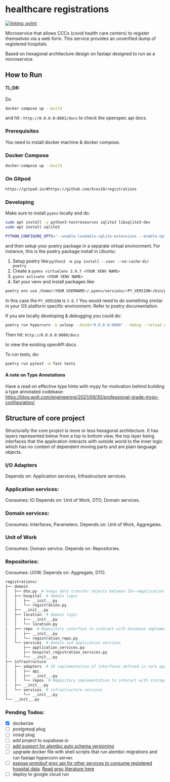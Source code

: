 # healthcare registrations

[![linting: pylint](https://img.shields.io/badge/linting-pylint-yellowgreen)](https://github.com/PyCQA/pylint)

Microservice that allows CCCs (covid health care centers) to register themselves via a web form.
This service provides an unverified dump of registered hospitals.

Based on hexagonal architecture design on fastapi designed to run as a microservice.

## How to Run

#### TL;DR:
Do
```bash
docker compose up --build
```

and hit : `http://0.0.0.0:8081/docs`
to check the openspec api docs.

### Prerequisites
You need to install docker machine & docker compose.

### Docker Compose

```bash
docker-compose up --build
```

### On Gitpod

```bash
https://gitpod.io/#https://github.com/Xcov19/registrations
```

### Developing
Make sure to install `pyenv` locally and do:
```bash
sudo apt install -y python3-testresources sqlite3 libsqlite3-dev
sudo apt install sqlite3

PYTHON_CONFIGURE_OPTS="--enable-loadable-sqlite-extensions --enable-optimizations" LDFLAGS="-L/usr/local/opt/sqlite/lib" CPPFLAGS="-I/usr/local/opt/sqlite/include" pyenv install 3.9.7
```

and then setup your poetry package in a separate virtual environment.
For instance, this is the poetry package install in Ubuntu:
1. Setup poetry like:```python3 -m pip install --user --no-cache-dir poetry```
2. Create a `pyenv virtualenv 3.9.7 <YOUR VENV NAME>`
3. `pyenv activate <YOUR VENV NAME>`
4. Set your venv and install packages like:
```bash
poetry env use /home/<YOUR USERNAME>/.pyenv/versions/<PY_VERSION>/bin/python3 && poetry install
```
In this case the `PY_VERSION` is `3.9.7`
You would need to do something similar in your OS platform specific environment.
Refer to poetry documentation.

If you are locally developing & debugging you could do:
```bash
poetry run hypercorn -k uvloop --bind="0.0.0.0:8080" --debug --reload registrations.infrastructure.adapters.api.app:app
```

Then hit:
`http://0.0.0.0:8080/docs`

to view the existing openAPI docs.

To run tests, do:
```bash
poetry run pytest -m fast tests
```

#### A note on Type Annotations

Have a read on effective type hints with mypy for motivation behind building a type annotated codebase:
https://blog.wolt.com/engineering/2021/09/30/professional-grade-mypy-configuration/

## Structure of core project

Structurally the core project is more or less hexagonal architecture.
It has layers represented below from a top to bottom view,
the top layer being interfaces that the application interacts with outside world to
the inner logic which has no context of dependent moving parts and are plain language objects.

### I/O Adapters
Depends on: Application services, Infrastructure services.

### Application services:
Consumes: IO
Depends on: Unit of Work, DTO, Domain services.

### Domain services:
Consumes: Interfaces, Parameters.
Depends on: Unit of Work, Aggregates.

### Unit of Work
Consumes: Domain service.
Depends on: Repositories.

### Repositories:
Consumes: UOW.
Depends on: Aggregate, DTO.

```bash
registrations/
├── domain
│   ├── dto.py  # keeps data transfer objects between IO<->Application services and Domain Entities<->Database Schema
│   ├── hospital  # domain logic
│   │   ├── __init__.py
│   │   └── registration.py
│   ├── __init__.py
│   ├── location  # domain logic
│   │   ├── __init__.py
│   │   └── location.py
│   ├── repo  # Repository interface to interact with database implementation and domain entity.
│   │   ├── __init__.py
│   │   └── registration_repo.py
│   └── services  # domain and application services
│       ├── application_services.py
│       ├── hospital_registration_services.py
│       └── __init__.py
├── infrastructure
│   ├── adapters  # IO implementation of interfaces defined in core application domain.
│   │   ├── api
│   │   ├── __init__.py
│   │   └── repos  # Repository implementation to interact with storage.
│   ├── __init__.py
│   └── services  # infrastructure services
│       └── __init__.py
└── __init__.py

```

### Pending Todos:
- [x] dockerize
- [ ] postgresql plug
- [ ] nosql plug
- [ ] add project to supabase.io
- [ ] [add support for alembic auto schema versioning](https://alembic.sqlalchemy.org/en/latest/autogenerate.html)
- [ ] upgrade docker file with shell scripts that run alembic migrations and run fastapi hypercorn server.
- [ ] [expose protobuf grpc api for other services to consume registered hospital data](https://github.com/grpc-ecosystem/grpc-cloud-run-example/blob/master/python/README.md). [Read grpc literature here](https://grpc.io/docs/what-is-grpc/core-concepts/#rpc-life-cycle)
- [ ] deploy to google cloud run
